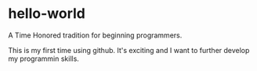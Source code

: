 # hello-world
A Time Honored tradition for beginning programmers.

This is my first time using github.  It's exciting and I want to further develop my programmin skills.
